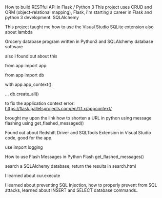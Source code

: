 How to build RESTful API in Flask / Python 3
This project uses CRUD and ORM (object-relational mapping), Flask, i'm starting a career in Flask and python 3 development. SQLAlchemy

This project taught me how to use the Visual Studio SQLite extension also about lambda

Grocery database program written in Python3 and SQLAlchemy database software

also i found out about this

from app import app

from app import db

with app.app_context():

... db.create_all()

to fix the application context error: https://flask.palletsprojects.com/en/1.1.x/appcontext/

brought my upon the link how to shorten a URL in python using message flashing using get_flashed_messaged()


Found out about Redshift Driver and SQLTools Extension in Visual Studio code, good for the app.

use import logging

How to use Flash Messages in Python Flash
get_flashed_messages()

search a SQLAlchemy database, return the results in search.html

I learned about cur.execute

I learned about preventing SQL Injection, how to properly prevent from SQL attacks, learned about INSERT and SELECT database commands..
